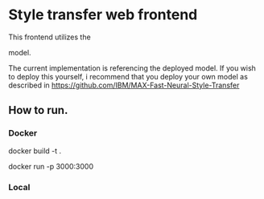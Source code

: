 # Style transfer web frontend

This frontend utilizes the 

[Max Fast Neural Style Transfer ]: http://max-fast-neural-style-transfer.max.us-south.containers.appdomain.cloud/

model. 

The current implementation is referencing the deployed model. If you wish to deploy this yourself, i recommend that you deploy your own model as described in https://github.com/IBM/MAX-Fast-Neural-Style-Transfer

## How to run.

### Docker

docker build -t <repository name> .

docker run -p 3000:3000 <repository name> 

### Local



### 